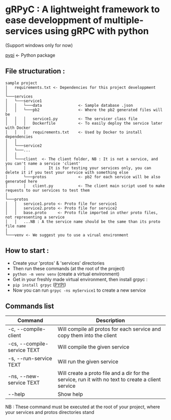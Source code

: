# gRPyC : A lightweight framework to ease developpment of multiple-services using gRPC with python

(Support windows only for now)

[pypi](https://pypi.org/project/grpyc/) <- Python package

## **File structuration :**

```
sample project
│   requirements.txt <- Dependencies for this project developpment
│
└───services
│   └───service1
│   │   └───data                <- Sample database .json
│   │   └───pb2                 <- Where the pb2 generated files will be
│   │   │   service1.py         <- The servicer class file
│   │   │   Dockerfile          <- To easily deploy the service later with Docker
│   │   │   requirements.txt    <- Used by Docker to install dependencies
│   │
│   └───service2
│   └───...
│   │
│   └───client  <- The client folder, NB : It is not a service, and you can't name a service 'client'
│       │          It is for testing your services only, you can delete it if you test your service with something else
│       └───protos              <- pb2 for each service will be also generated here
│       │   client.py           <- The client main script used to make requests to our services to test them
│
└───protos
│   │   service1.proto <- Proto file for service1
│   │   service2.proto <- Proto file for service2
│   │   base.proto     <- Proto file imported in other proto files, not representing a service
│   │   ...NB : A the service name should be the same than its proto file name
│
└───venv <- We suggest you to use a virual environment

```

## **How to start :**

- Create your 'protos' & 'services' directories
- Then run these commands (at the root of the project)
- `python -m venv venv` (create a virtual environment)
- Get in your freshly made virtual environment, then install grpyc :
- `pip install grpyc` ([PYPI](https://pypi.org/project/grpyc/))
- Now you can run `grpyc -ns myService1` to create a new service 

## Commands list

|Command|Description|
|---|---|
|-c, --compile-client         | Will compile all protos for each service and copy them into the client|
|-cs, --compile-service TEXT  | Will compile the given service|
|-s, --run-service TEXT       | Will run the given service|
|-ns, --new-service TEXT      | Will create a proto file and a dir for the service, run it with no text to create a client service|
|--help                       | Show help |

NB : These command must be executed at the root of your project, where your services and protos directories stand
